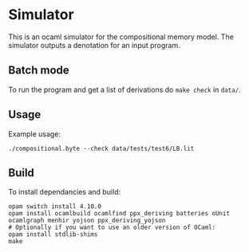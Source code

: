 # Simulator

This is an ocaml simulator for the compositional memory model. The
simulator outputs a denotation for an input program.

## Batch mode

To run the program and get a list of derivations do `make check` in `data/`.

## Usage

Example usage:

```
./compositional.byte --check data/tests/test6/LB.lit
```


## Build
To install dependancies and build: 

```
opam switch install 4.10.0
opam install ocamlbuild ocamlfind ppx_deriving batteries oUnit ocamlgraph menhir yojson ppx_deriving_yojson
# Optionally if you want to use an older version of OCaml:
opam install stdlib-shims
make
```
